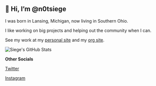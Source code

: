 ## 👋 Hi, I’m @n0tsiege

I was born in Lansing, Michigan, now living in Southern Ohio.

I like working on big projects and helping out the community when I can.

See my work at my [personal site](https://notsiege.wtf) and my [org site](https://notsiege.dev).

![Siege's GitHub Stats](https://github-readme-stats.vercel.app/api?username=n0tsiege&show_icons=true&theme=dark)

**Other Socials**

[Twitter](https://twitter.com/n0tsiege)

[Instagram](https://instagram.com/n0tsiege)
